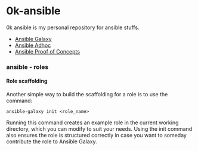 # 0k-ansible
0k ansible is my personal repository for ansible stuffs.

<!-- TOC -->

- [Ansible Galaxy](https://github.com/lbrealdev/0k-ansible/blob/main/ansible-galaxy.md)
- [Ansible Adhoc](https://github.com/lbrealdev/0k-ansible/blob/main/ansible-adhoc.md)
- [Ansible Proof of Concepts](https://github.com/lbrealdev/0k-ansible/blob/main/poc/README.md)

### ansible - roles

#### Role scaffolding

Another simple way to build the scaffolding for a role is to use the command:
```
ansible-galaxy init <role_name>
```

Running this command creates an example role in the current working directory, which you can modify to suit your needs. Using the init command also ensures the role is structured correctly in case you want to someday contribute the role to Ansible Galaxy.
